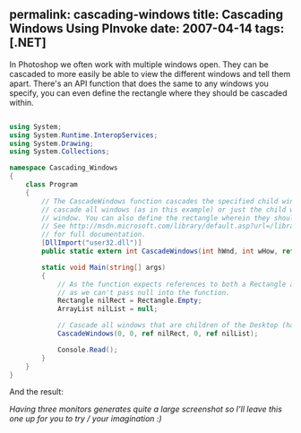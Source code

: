 permalink: cascading-windows
title: Cascading Windows Using PInvoke
date: 2007-04-14
tags: [.NET]
---
In Photoshop we often work with multiple windows open. They can be cascaded to more easily be able to view the different windows and tell them apart. There's an API function that does the same to any windows you specify, you can even define the rectangle where they should be cascaded within.

<!-- more -->

```csharp

using System;
using System.Runtime.InteropServices;
using System.Drawing;
using System.Collections;

namespace Cascading_Windows
{
	class Program
	{
		// The CascadeWindows function cascades the specified child windows of the specified parent window. It can be used to
		// cascade all windows (as in this example) or just the child windows of a specific window by passing in a handle to that
		// window. You can also define the rectangle wherein they should be cascaded.
		// See http://msdn.microsoft.com/library/default.asp?url=/library/en-us/winui/winui/windowsuserinterface/windowing/windows/windowreference/windowfunctions/animatewindow.asp
		// for full documentation.
		[DllImport("user32.dll")]
		public static extern int CascadeWindows(int hWnd, int wHow, ref Rectangle lpRect, int cKids, ref ArrayList lpKids);

		static void Main(string[] args)
		{
			// As the function expects references to both a Rectangle and an ArrayList, we'll have to hack a couple of null values
			// as we can't pass null into the function.
			Rectangle nilRect = Rectangle.Empty;
			ArrayList nilList = null;

			// Cascade all windows that are children of the Desktop (handle = 0).
			CascadeWindows(0, 0, ref nilRect, 0, ref nilList);

			Console.Read();
		}
	}
}

```

And the result:

*Having three monitors generates quite a large screenshot so I'll leave this one up for you to try / your imagination :)*
